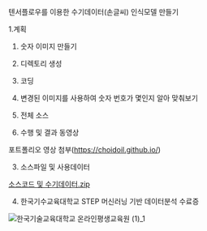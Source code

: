 텐서플로우를 이용한 수기데이터(손글씨) 인식모델 만들기 

1.계획

1. 숫자 이미지 만들기

2. 디렉토리 생성

3. 코딩

4. 변경된 이미지를 사용하여 숫자 번호가 몇인지 알아 맞춰보기

5. 전체 소스

2. 수행 및 결과 동영상

포트폴리오 영상 첨부(https://choidoil.github.io/)


3. 소스파일 및 사용데이터


[소스코드 및 수기데이터.zip](https://github.com/Choidoil/Choidoil.github.io/files/10037356/default.zip)


4. 한국기수교육대학교 STEP 머신러닝 기반 데이터분석 수료증




![한국기술교육대학교 온라인평생교육원 (1)_1](https://user-images.githubusercontent.com/117959845/202607296-afd8943a-13b4-4d0c-93b2-4ac7ec14473b.png)
